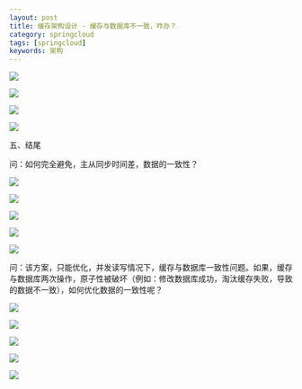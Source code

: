 ```yaml
---
layout: post
title: 缓存架构设计 - 缓存与数据库不一致，咋办？
category: springcloud
tags: [springcloud]
keywords: 架构
---
```


![](https://ziyekudeng.github.io/assets/images/2019/0212/agreement/1.png)

![](https://ziyekudeng.github.io/assets/images/2019/0212/agreement/2.png)

![](https://ziyekudeng.github.io/assets/images/2019/0212/agreement/3.png)

![](https://ziyekudeng.github.io/assets/images/2019/0212/agreement/4.png)

五、结尾

问：如何完全避免，主从同步时间差，数据的一致性？

![](https://ziyekudeng.github.io/assets/images/2019/0212/agreement/5.png)

![](https://ziyekudeng.github.io/assets/images/2019/0212/agreement/6.png)

![](https://ziyekudeng.github.io/assets/images/2019/0212/agreement/7.png)

![](https://ziyekudeng.github.io/assets/images/2019/0212/agreement/8.png)

![](https://ziyekudeng.github.io/assets/images/2019/0212/agreement/9.png)





 

问：该方案，只能优化，并发读写情况下，缓存与数据库一致性问题。如果，缓存与数据库两次操作，原子性被破坏（例如：修改数据库成功，淘汰缓存失败，导致的数据不一致），如何优化数据的一致性呢？

![](https://ziyekudeng.github.io/assets/images/2019/0212/agreement/10.png)

![](https://ziyekudeng.github.io/assets/images/2019/0212/agreement/11.png)

![](https://ziyekudeng.github.io/assets/images/2019/0212/agreement/12.png)

![](https://ziyekudeng.github.io/assets/images/2019/0212/agreement/13.png)

![](https://ziyekudeng.github.io/assets/images/2019/0212/agreement/14.png)



